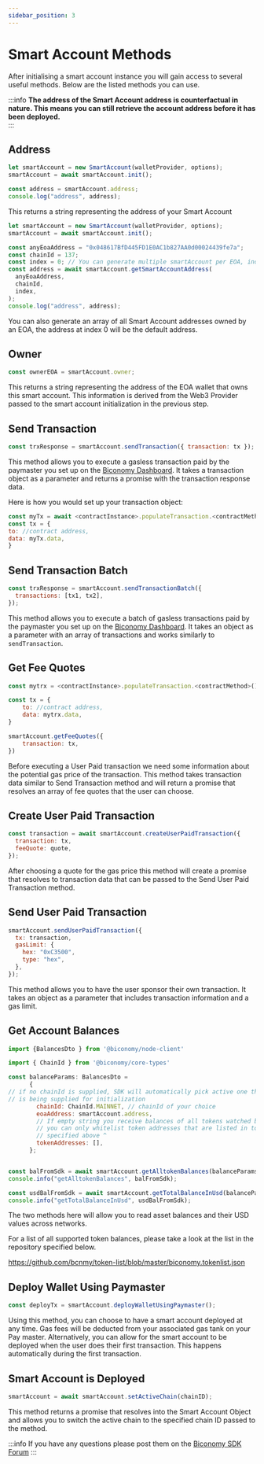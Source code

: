 ```yaml
---
sidebar_position: 3
---
```


# Smart Account Methods

After initialising a smart account instance you will gain access to several useful methods. Below are the listed methods you can use.

:::info
**The address of the Smart Account address is counterfactual in nature. This means you can still retrieve the account address before it has been deployed.**\
:::

## Address

```js
let smartAccount = new SmartAccount(walletProvider, options);
smartAccount = await smartAccount.init();

const address = smartAccount.address;
console.log("address", address);
```

This returns a string representing the address of your Smart Account

```js
let smartAccount = new SmartAccount(walletProvider, options);
smartAccount = await smartAccount.init();

const anyEoaAddress = "0x048617BfD445FD1E0AC1b827AA0d00024439fe7a";
const chainId = 137;
const index = 0; // You can generate multiple smartAccount per EOA, index 0 is first/default
const address = await smartAccount.getSmartAccountAddress(
  anyEoaAddress,
  chainId,
  index,
);
console.log("address", address);
```

You can also generate an array of all Smart Account addresses owned by an EOA, the address at index 0 will be the default address.

## Owner

```js
const ownerEOA = smartAccount.owner;
```

This returns a string representing the address of the EOA wallet that owns this smart account. This information is derived from the Web3 Provider passed to the smart account initialization in the previous step.

## Send Transaction

```js
const trxResponse = smartAccount.sendTransaction({ transaction: tx });
```

This method allows you to execute a gasless transaction paid by the paymaster you set up on the [Biconomy Dashboard](https://docs.biconomy.io/guides/biconomy-dashboard). It takes a transaction object as a parameter and returns a promise with the transaction response data.

Here is how you would set up your transaction object:

```js
const myTx = await <contractInstance>.populateTransaction.<contractMethod>()
const tx = {
to: //contract address,
data: myTx.data,
}
```

## Send Transaction Batch

```js
const trxResponse = smartAccount.sendTransactionBatch({
  transactions: [tx1, tx2],
});
```

This method allows you to execute a batch of gasless transactions paid by the paymaster you set up on the [Biconomy Dashboard](https://docs.biconomy.io/guides/biconomy-dashboard). It takes an object as a parameter with an array of transactions and works similarly to `sendTransaction`.

## Get Fee Quotes

```js
const mytrx = <contractInstance>.populateTransaction.<contractMethod>()

const tx = {
    to: //contract address,
    data: mytrx.data,
}

smartAccount.getFeeQuotes({
    transaction: tx,
})
```

Before executing a User Paid transaction we need some information about the potential gas price of the transaction. This method takes transaction data similar to Send Transaction method and will return a promise that resolves an array of fee quotes that the user can choose.

## Create User Paid Transaction

```js
const transaction = await smartAccount.createUserPaidTransaction({
  transaction: tx,
  feeQuote: quote,
});
```

After choosing a quote for the gas price this method will create a promise that resolves to transaction data that can be passed to the Send User Paid Transaction method.

## Send User Paid Transaction

```js
smartAccount.sendUserPaidTransaction({
  tx: transaction,
  gasLimit: {
    hex: "0xC3500",
    type: "hex",
  },
});
```

This method allows you to have the user sponsor their own transaction. It takes an object as a parameter that includes transaction information and a gas limit.

## Get Account Balances

```js
import {BalancesDto } from '@biconomy/node-client'

import { ChainId } from '@biconomy/core-types'

const balanceParams: BalancesDto =
      {
// if no chainId is supplied, SDK will automatically pick active one that
// is being supplied for initialization
        chainId: ChainId.MAINNET, // chainId of your choice
        eoaAddress: smartAccount.address,
        // If empty string you receive balances of all tokens watched by Indexer
        // you can only whitelist token addresses that are listed in token respostory
        // specified above ^
        tokenAddresses: [],
      };


const balFromSdk = await smartAccount.getAlltokenBalances(balanceParams);
console.info("getAlltokenBalances", balFromSdk);

const usdBalFromSdk = await smartAccount.getTotalBalanceInUsd(balanceParams);
console.info("getTotalBalanceInUsd", usdBalFromSdk);
```

The two methods here will allow you to read asset balances and their USD values across networks.

For a list of all supported token balances, please take a look at the list in the repository specified below.

https://github.com/bcnmy/token-list/blob/master/biconomy.tokenlist.json

## Deploy Wallet Using Paymaster

```js
const deployTx = smartAccount.deployWalletUsingPaymaster();
```

Using this method, you can choose to have a smart account deployed at any time. Gas fees will be deducted from your associated gas tank on your Pay master. Alternatively, you can allow for the smart account to be deployed when the user does their first transaction. This happens automatically during the first transaction.

## Smart Account is Deployed

```js
smartAccount = await smartAccount.setActiveChain(chainID);
```

This method returns a promise that resolves into the Smart Account Object and allows you to switch the active chain to the specified chain ID passed to the method.

:::info
If you have any questions please post them on the [Biconomy SDK Forum](https://forum.biconomy.io/)
:::
